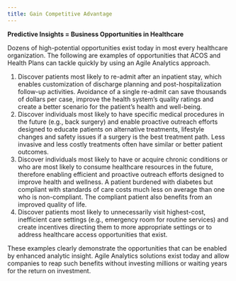 ```yaml
---
title: Gain Competitive Advantage
---
```


**Predictive Insights = Business Opportunities in Healthcare**

Dozens of high-potential opportunities exist today in most every healthcare organization.  The following are examples of opportunities that ACOS and Health Plans can tackle quickly by using an Agile Analytics approach.

1.	Discover patients most likely to re-admit after an inpatient stay, which enables customization of discharge planning and post-hospitalization follow-up activities. Avoidance of a single re-admit can save thousands of dollars per case, improve the health system’s quality ratings and create a better scenario for the patient’s health and well-being.
2.	Discover individuals most likely to have specific medical procedures in the future (e.g., back surgery) and enable proactive outreach efforts designed to educate patients on alternative treatments, lifestyle changes and safety issues if a surgery is the best treatment path.  Less invasive and less costly treatments often have similar or better patient outcomes.
3.	Discover individuals most likely to have or acquire chronic conditions or who are most likely to consume healthcare resources in the future, therefore enabling efficient and proactive outreach efforts designed to improve health and wellness.  A patient burdened with diabetes but compliant with standards of care costs much less on average than one who is non-compliant. The compliant patient also benefits from an improved quality of life.
4.	Discover patients most likely to unnecessarily visit highest-cost, inefficient care settings (e.g., emergency room for routine services) and create incentives directing them to more appropriate settings or to address healthcare access opportunities that exist.  

These examples clearly demonstrate the opportunities that can be enabled by enhanced analytic insight.  Agile Analytics solutions exist today and allow companies to reap such benefits without investing millions or waiting years for the return on investment.  
